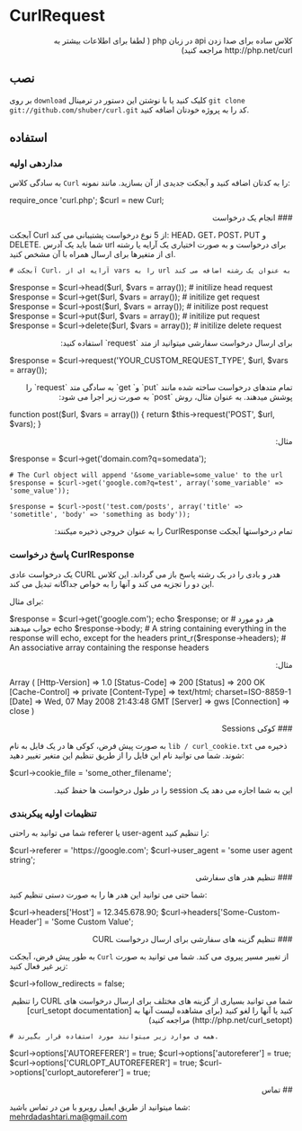 # CurlRequest
<p dir="rtl">
کلاس ساده برای صدا زدن api در زبان php ( لطفا برای اطلاعات بیشتر به http://php.net/curl مراجعه کنید)


## نصب

بر روی `download` کلیک کنید یا با نوشتن این دستور در ترمینال `git clone git://github.com/shuber/curl.git` کد را به پروژه خودتان اضافه کنید.


## استفاده

### مداردهی اولیه

به سادگی کلاس  `Curl` را به کدتان اضافه کنید و آبجکت جدیدی از آن بسازید. مانند نمونه:
</p>
	require_once 'curl.php';
	$curl = new Curl;

<p dir="rtl">
### انجام یک درخواست

آبجکت Curl از 5 نوع درخواست پشتیبانی می کند: HEAD، GET، POST، PUT و DELETE.
شما باید یک آدرس url برای درخواست و به صورت اختیاری یک آرایه یا رشته ای از متغیرها برای ارسال همراه با آن مشخص کنید.

	# آبجکت Curl، آرایه ای از vars را به url به عنوان یک رشته اضافه می کند
</p>
	$response = $curl->head($url, $vars = array());   # initilize head request
	$response = $curl->get($url, $vars = array());    # initilize get request
	$response = $curl->post($url, $vars = array());   # initilize post request
	$response = $curl->put($url, $vars = array());    # initilize put request
	$response = $curl->delete($url, $vars = array()); # initilize delete request
<p dir="rtl">
برای ارسال درخواست سفارشی میتوانید از متد `request` استفاده کنید:
</p>
	$response = $curl->request('YOUR_CUSTOM_REQUEST_TYPE', $url, $vars = array());
<p dir="rtl">
تمام متدهای درخواست ساخته شده مانند `put` و` get` به سادگی متد `request` را پوشش میدهند. به عنوان مثال، روش `post` به صورت زیر اجرا می شود:
</p>
	function post($url, $vars = array()) {
	    return $this->request('POST', $url, $vars);
	}
<p dir="rtl">
مثال:
</p>
	$response = $curl->get('domain.com?q=somedata');

	# The Curl object will append '&some_variable=some_value' to the url
	$response = $curl->get('google.com?q=test', array('some_variable' => 'some_value'));
	
	$response = $curl->post('test.com/posts', array('title' => 'sometitle', 'body' => 'something as body'));
<p dir="rtl">
تمام درخواستها آبجکت CurlResponse را به عنوان خروجی ذخیره میکنند:


###  پاسخ درخواست CurlResponse 


یک درخواست عادی CURL هدر و بادی را در یک رشته پاسخ باز می گرداند. این کلاس این دو را تجزیه می کند و آنها را به خواص جداگانه تبدیل می کند.

برای مثال:
</p>
	$response = $curl->get('google.com');
	echo $response;  or   # هر دو مورد جواب میدهند
	echo $response->body; # A string containing everything in the response will echo, except for the headers
	print_r($response->headers); # An associative array containing the response headers
<p dir="rtl">
	مثال:	
</p>
	Array
	(
	    [Http-Version] => 1.0
	    [Status-Code] => 200
	    [Status] => 200 OK
	    [Cache-Control] => private
	    [Content-Type] => text/html; charset=ISO-8859-1
	    [Date] => Wed, 07 May 2008 21:43:48 GMT
	    [Server] => gws
	    [Connection] => close
	)
<p dir="rtl">
### کوکی Sessions

به صورت پیش فرض، کوکی ها در یک فایل به نام `lib / curl_cookie.txt` ذخیره می شوند. شما می توانید نام این فایل را از طریق تنظیم این متغیر تغییر دهید:
</p>
	$curl->cookie_file = 'some_other_filename';
<p dir="rtl">
این به شما اجازه می دهد یک session را در طول درخواست ها حفظ کنید.

### تنظیمات اولیه پیکربندی


شما می توانید به راحتی referer یا user-agent را تنظیم کنید:
</p>
	$curl->referer = 'https://google.com';
	$curl->user_agent = 'some user agent string';

<p dir="rtl">
### تنظیم  هدر های سفارشی

شما حتی می توانید این هدر ها را به صورت دستی تنظیم کنید:
</p>
	$curl->headers['Host'] = 12.345.678.90;
	$curl->headers['Some-Custom-Header'] = 'Some Custom Value';

<p dir="rtl">
### تنظیم گزینه های سفارشی برای ارسال درخواست CURL

به طور پیش فرض، آبجکت `Curl` از تغییر مسیر پیروی می کند. شما می توانید به صورت زیر غیر فعال کنید:
</p>
	$curl->follow_redirects = false;
<p dir="rtl">
شما می توانید بسیاری از گزینه های مختلف برای ارسال درخواست های CURL را تنظیم کنید یا آنها را لغو کنید (برای مشاهده لیست آنها به [curl_setopt documentation] (http://php.net/curl_setopt) مراجعه کنید)

	# همه ی موارد زیر میتوانند مورد استفاده قرار بگیرند.
</p>
	$curl->options['AUTOREFERER'] = true;
	$curl->options['autoreferer'] = true;
	$curl->options['CURLOPT_AUTOREFERER'] = true;
	$curl->options['curlopt_autoreferer'] = true;
<p dir="rtl">
## تماس

شما میتوانید از طریق ایمیل روبرو با من در تماس باشید: [mehrdadashtari.ma@gmail.com](mailto:mehrdadashtari.ma@gmail.com)

</p>
